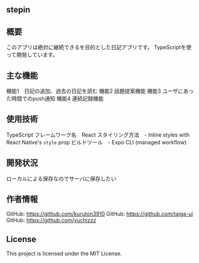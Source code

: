 ## stepin
## 概要
このアプリは絶対に継続できるを目的とした日記アプリです。
TypeScriptを使って開発しています。

## 主な機能
機能1　日記の追加、過去の日記を読む
機能2 話題提案機能
機能3 ユーザにあった時間でのpush通知
機能4 連続記録機能

## 使用技術
TypeScript
フレームワーク名　React
スタイリング方法　- Inline styles with React Native's `style` prop
ビルドツール　- Expo CLI (managed workflow)

## 開発状況
ローカルによる保存なのでサーバに保存したい

## 作者情報
GitHub: https://github.com/kuruton3910
GitHub: https://github.com/taiga-ui
GitHub: https://github.com/yuchizzz

## License
This project is licensed under the MIT License.

